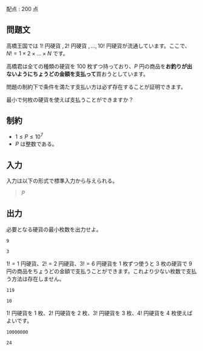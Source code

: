 配点 : $200$ 点

## 問題文

高橋王国では $1!$ 円硬貨 $, 2!$ 円硬貨 $, \dots, 10!$ 円硬貨が流通しています。ここで、$N! = 1 \times 2 \times \dots \times N$ です。

高橋君は全ての種類の硬貨を $100$ 枚ずつ持っており、$P$ 円の商品を**お釣りが出ないようにちょうどの金額を支払って**買おうとしています。

問題の制約下で条件を満たす支払い方は必ず存在することが証明できます。

最小で何枚の硬貨を使えば支払うことができますか？

## 制約

- $1 \leq P \leq 10^7$
- $P$ は整数である。

## 入力

入力は以下の形式で標準入力から与えられる。

> $P$

## 出力

必要となる硬貨の最小枚数を出力せよ。

```input1
9
```

```output1
3
```

$1! = 1$ 円硬貨、$2! = 2$ 円硬貨、$3! = 6$ 円硬貨を $1$ 枚ずつ使うと $3$ 枚の硬貨で $9$ 円の商品をちょうどの金額で支払うことができます。これより少ない枚数で支払う方法は存在しません。

```input2
119
```

```output2
10
```

$1!$ 円硬貨を $1$ 枚、$2!$ 円硬貨を $2$ 枚、$3!$ 円硬貨を $3$ 枚、$4!$ 円硬貨を $4$ 枚使えばよいです。

```input3
10000000
```

```output3
24
```